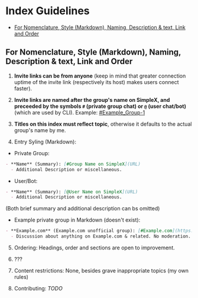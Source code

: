 # Index Guidelines

<!-- prettier-ignore-start -->

<!-- START doctoc generated TOC please keep comment here to allow auto update -->
<!-- DON'T EDIT THIS SECTION, INSTEAD RE-RUN doctoc TO UPDATE -->

- [For Nomenclature, Style (Markdown), Naming, Description & text, Link and Order](#for-nomenclature-style-markdown-naming-description--text-link-and-order)

<!-- END doctoc generated TOC please keep comment here to allow auto update -->

<!-- prettier-ignore-end -->

## For Nomenclature, Style (Markdown), Naming, Description & text, Link and Order

1. **Invite links can be from anyone** (keep in mind that greater connection uptime of the invite link (respectively its host) makes users connect faster).

2. **Invite links are named after the group's name on SimpleX, and preceeded by the symbols
   `#` (private group chat) or `@` (user chat/bot)** (which are used by CLI). Example: [#Example_Group-1](https://simplex.chat/)

3. **Titles on this index must reflect topic**, otherwise it defaults to the actual group's name by me.

4. Entry Syling (Markdown):

- Private Group:

```markdown
- **Name** (Summary): [#Group Name on SimpleX](URL)
  - Additional Description or miscellaneous.
```

- User/Bot:

```markdown
- **Name** (Summary): [@User Name on SimpleX](URL)
  - Additional Description or miscellaneous.
```

(Both brief summary and additional description can bs omitted)

- Example private group in Markdown (doesn't exist):

```markdown
- **Example.com** (Example.com unofficial group): [#Example.com](https://simplex.chat/contact#/?v=1-1&smp=smp%2%4%7%6Nai8JANA8nnJIjnaua82nNJHana8naniajma%3D%40smp0.simplex.im%2FT4aN-mK2Y_i98yxrEjsTtJZ-zdZnPlXu%23%2F%3Fv%3D1-2%26dh%JA7W82Jjw78JSIS8wmwR1Q44WKwY8VScrwJshayamJSJAJAAHH8naua7NUa8ajI8baua7HN%BHHajajxid.onion)
  - Discussion about anything on Example.com & related. No moderation.
```

5. Ordering: Headings, order and sections are open to improvement.

6. ???

7. Content restrictions: None, besides grave inappropriate topics (my own rules)

8. Contributing: _TODO_
